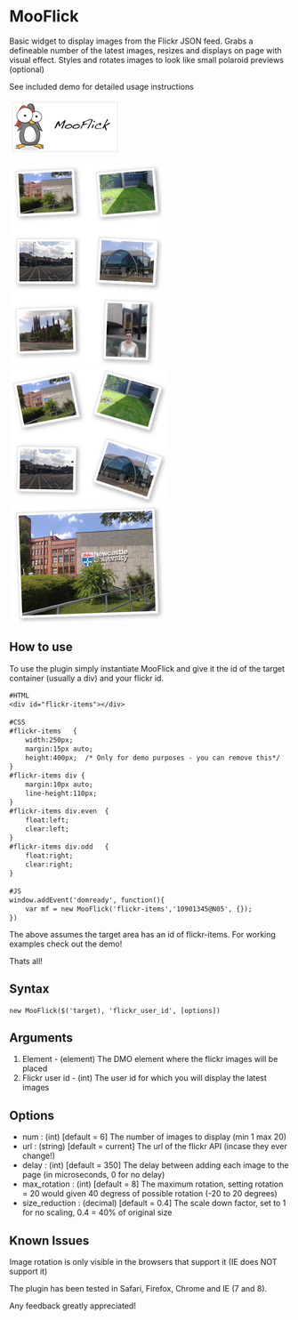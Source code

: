 MooFlick
===========

Basic widget to display images from the Flickr JSON feed. Grabs a defineable number of the latest images, resizes and displays on page with visual effect. Styles and rotates images to look like small polaroid previews (optional)

See included demo for detailed usage instructions

![Screenshot](http://github.com/ninjapenguin/MooFlick/raw/master/Images/mf.png)

![Screenshot](http://github.com/ninjapenguin/MooFlick/raw/master/Images/s1.png)
![Screenshot](http://github.com/ninjapenguin/MooFlick/raw/master/Images/s2.png)
![Screenshot](http://github.com/ninjapenguin/MooFlick/raw/master/Images/s3.png)

How to use
----------

To use the plugin simply instantiate MooFlick and give it the id of the target container (usually a div) and your flickr id.

	#HTML
	<div id="flickr-items"></div>

	#CSS
	#flickr-items	{
		width:250px;
		margin:15px auto;
		height:400px;  /* Only for demo purposes - you can remove this*/
	}
	#flickr-items div {
		margin:10px auto;
		line-height:110px;
	}
	#flickr-items div.even	{
		float:left;
		clear:left;
	}
	#flickr-items div.odd	{
		float:right;
		clear:right;
	}

	#JS
	window.addEvent('domready', function(){
		var mf = new MooFlick('flickr-items','10901345@N05', {});
	})

The above assumes the target area has an id of flickr-items. For working examples check out the demo!

Thats all!

Syntax
------
	new MooFlick($('target), 'flickr_user_id', [options])

Arguments
---------
1. Element - (element) The DMO element where the flickr images will be placed
2. Flickr user id - (int) The user id for which you will display the latest images

Options
-------
* num				: (int) 	[default = 6] The number of images to display (min 1 max 20)
* url				: (string) 	[default = current] The url of the flickr API (incase they ever change!)
* delay				: (int) 	[default = 350] The delay between adding each image to the page (in microseconds, 0 for no delay)
* max_rotation		: (int) 	[default = 8] The maximum rotation, setting rotation = 20 would given 40 degress of possible rotation (-20 to 20 degrees)
* size_reduction	: (decimal)	[default = 0.4] The scale down factor, set to 1 for no scaling, 0.4 = 40% of original size


Known Issues
------------
Image rotation is only visible in the browsers that support it (IE does NOT support it)

The plugin has been tested in Safari, Firefox, Chrome and IE (7 and 8).

Any feedback greatly appreciated!